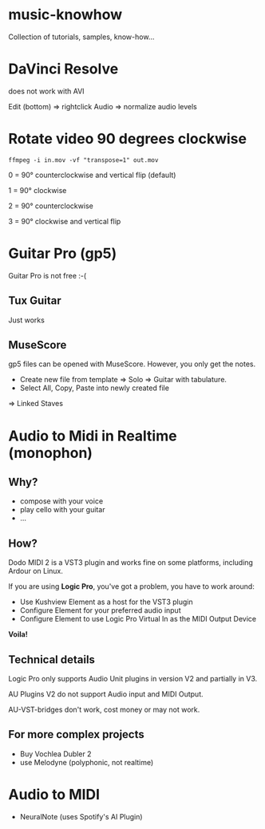 # music-knowhow
Collection of tutorials, samples, know-how...


# DaVinci Resolve

does not work with AVI

Edit (bottom) => rightclick Audio => normalize audio levels


# Rotate video 90 degrees clockwise

    ffmpeg -i in.mov -vf "transpose=1" out.mov

0 = 90° counterclockwise and vertical flip (default)

1 = 90° clockwise

2 = 90° counterclockwise

3 = 90° clockwise and vertical flip

# Guitar Pro (gp5)

Guitar Pro is not free :-(

Tux Guitar
----------
Just works

MuseScore
---------
gp5 files can be opened with MuseScore. However, you only get the notes. 

- Create new file from template => Solo => Guitar with tabulature.
- Select All, Copy, Paste into newly created file

=> Linked Staves



# Audio to Midi in Realtime (monophon)

Why?
-----
- compose with your voice
- play cello with your guitar
- ...

How?
-----
Dodo MIDI 2 is a VST3 plugin and works fine on some platforms, including Ardour on Linux. 

If you are using **Logic Pro**, you've got a problem, you have to work around:
- Use Kushview Element as a host for the VST3 plugin
- Configure Element for your preferred audio input
- Configure Element to use Logic Pro Virtual In as the MIDI Output Device

**Voila!**

Technical details
------------------
Logic Pro only supports Audio Unit plugins in version V2 and partially in V3. 

AU Plugins V2 do not support Audio input and MIDI Output. 

AU-VST-bridges don't work, cost money or may not work. 

For more complex projects
--------------------------
- Buy Vochlea Dubler 2
- use Melodyne (polyphonic, not realtime)


# Audio to MIDI

- NeuralNote (uses Spotify's AI Plugin)
